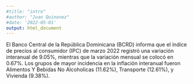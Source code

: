 ```yaml
---
#title: "intro"
#author: "Juan Quinonez"
#date: '2022-05-01'
output: html_document
---
```



El Banco Central de la República Dominicana (BCRD) informa que el índice de precios al consumidor (IPC) de marzo 2022 registró una variación interanual de 9.05%, mientras que la variación mensual se colocó en 0.67%. Los grupos de mayor incidencia en la inflación interanual fueron Alimentos Y Bebidas No Alcoholicas  (11.62%), Transporte  (12.61%), y Vivienda  (9.38%).
